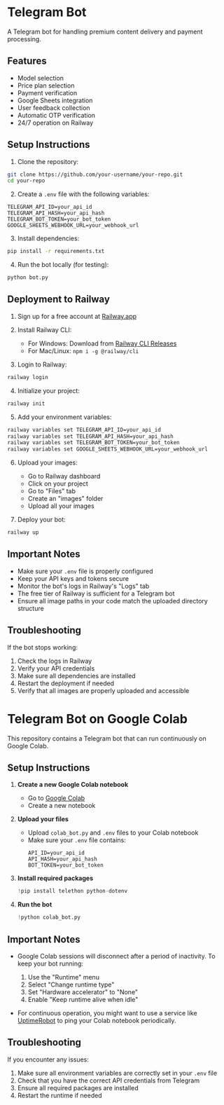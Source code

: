 # Telegram Bot

A Telegram bot for handling premium content delivery and payment processing.

## Features

- Model selection
- Price plan selection
- Payment verification
- Google Sheets integration
- User feedback collection
- Automatic OTP verification
- 24/7 operation on Railway

## Setup Instructions

1. Clone the repository:
```bash
git clone https://github.com/your-username/your-repo.git
cd your-repo
```

2. Create a `.env` file with the following variables:
```
TELEGRAM_API_ID=your_api_id
TELEGRAM_API_HASH=your_api_hash
TELEGRAM_BOT_TOKEN=your_bot_token
GOOGLE_SHEETS_WEBHOOK_URL=your_webhook_url
```

3. Install dependencies:
```bash
pip install -r requirements.txt
```

4. Run the bot locally (for testing):
```bash
python bot.py
```

## Deployment to Railway

1. Sign up for a free account at [Railway.app](https://railway.app)

2. Install Railway CLI:
   - For Windows: Download from [Railway CLI Releases](https://github.com/railwayapp/cli/releases)
   - For Mac/Linux: `npm i -g @railway/cli`

3. Login to Railway:
```bash
railway login
```

4. Initialize your project:
```bash
railway init
```

5. Add your environment variables:
```bash
railway variables set TELEGRAM_API_ID=your_api_id
railway variables set TELEGRAM_API_HASH=your_api_hash
railway variables set TELEGRAM_BOT_TOKEN=your_bot_token
railway variables set GOOGLE_SHEETS_WEBHOOK_URL=your_webhook_url
```

6. Upload your images:
   - Go to Railway dashboard
   - Click on your project
   - Go to "Files" tab
   - Create an "images" folder
   - Upload all your images

7. Deploy your bot:
```bash
railway up
```

## Important Notes

- Make sure your `.env` file is properly configured
- Keep your API keys and tokens secure
- Monitor the bot's logs in Railway's "Logs" tab
- The free tier of Railway is sufficient for a Telegram bot
- Ensure all image paths in your code match the uploaded directory structure

## Troubleshooting

If the bot stops working:
1. Check the logs in Railway
2. Verify your API credentials
3. Make sure all dependencies are installed
4. Restart the deployment if needed
5. Verify that all images are properly uploaded and accessible

# Telegram Bot on Google Colab

This repository contains a Telegram bot that can run continuously on Google Colab.

## Setup Instructions

1. **Create a new Google Colab notebook**
   - Go to [Google Colab](https://colab.research.google.com)
   - Create a new notebook

2. **Upload your files**
   - Upload `colab_bot.py` and `.env` files to your Colab notebook
   - Make sure your `.env` file contains:
     ```
     API_ID=your_api_id
     API_HASH=your_api_hash
     BOT_TOKEN=your_bot_token
     ```

3. **Install required packages**
   ```python
   !pip install telethon python-dotenv
   ```

4. **Run the bot**
   ```python
   !python colab_bot.py
   ```

## Important Notes

- Google Colab sessions will disconnect after a period of inactivity. To keep your bot running:
  1. Use the "Runtime" menu
  2. Select "Change runtime type"
  3. Set "Hardware accelerator" to "None"
  4. Enable "Keep runtime alive when idle"

- For continuous operation, you might want to use a service like [UptimeRobot](https://uptimerobot.com/) to ping your Colab notebook periodically.

## Troubleshooting

If you encounter any issues:
1. Make sure all environment variables are correctly set in your `.env` file
2. Check that you have the correct API credentials from Telegram
3. Ensure all required packages are installed
4. Restart the runtime if needed 